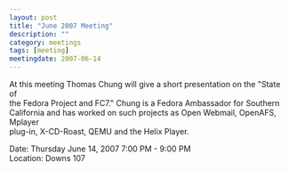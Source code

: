 ```yaml
---
layout: post
title: "June 2007 Meeting"
description: ""
category: meetings
tags: [meeting]
meetingdate: 2007-06-14
---
```


At this meeting Thomas Chung will give a short presentation on the "State of   
the Fedora Project and FC7." Chung is a Fedora Ambassador for Southern         
California and has worked on such projects as Open Webmail, OpenAFS, Mplayer   
plug-in, X-CD-Roast, QEMU and the Helix Player.                                
                                                                             
Date: Thursday June 14, 2007 7:00 PM - 9:00 PM                                   
Location: Downs 107                                         
